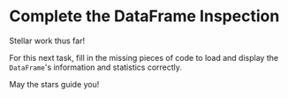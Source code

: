 # Complete the DataFrame Inspection

Stellar work thus far!

For this next task, fill in the missing pieces of code to load and display the `DataFrame`'s information and statistics correctly.

May the stars guide you!
